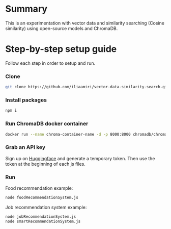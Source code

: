 # Summary
This is an experimentation with vector data and similarity searching (Cosine similarity) 
using open-source models and ChromaDB.

# Step-by-step setup guide
Follow each step in order to setup and run.

### Clone
```bash
git clone https://github.com/iliaamiri/vector-data-similarity-search.git 
```

### Install packages
```bash
npm i
```

### Run ChromaDB docker container
```bash
docker run --name chroma-container-name -d -p 8000:8000 chromadb/chroma
```

### Grab an API key
Sign up on [Huggingface](https://huggingface.co/) and generate a temporary token.
Then use the token at the beginning of each js files.

### Run 
Food recommendation example:
```bash
node foodRecommendationSystem.js
```

Job recommendation system example:
```bash
node jobRecommendationSystem.js
node smartRecommendationSystem.js
```

